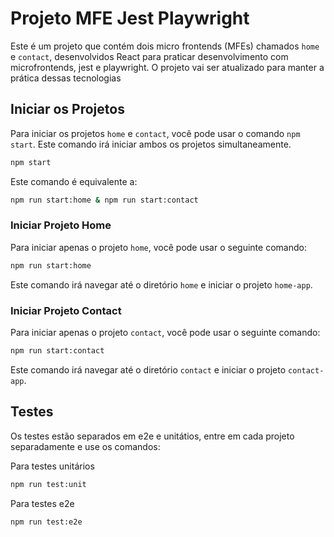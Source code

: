 # Projeto MFE Jest Playwright

Este é um projeto que contém dois micro frontends (MFEs) chamados `home` e `contact`, desenvolvidos React para praticar desenvolvimento com microfrontends, jest e playwright.
O projeto vai ser atualizado para manter a prática dessas tecnologias


## Iniciar os Projetos

Para iniciar os projetos `home` e `contact`, você pode usar o comando `npm start`. Este comando irá iniciar ambos os projetos simultaneamente.

```sh
npm start
```

Este comando é equivalente a:

```sh
npm run start:home & npm run start:contact
```

### Iniciar Projeto Home

Para iniciar apenas o projeto `home`, você pode usar o seguinte comando:

```sh
npm run start:home
```

Este comando irá navegar até o diretório `home` e iniciar o projeto `home-app`.

### Iniciar Projeto Contact

Para iniciar apenas o projeto `contact`, você pode usar o seguinte comando:

```sh
npm run start:contact
```

Este comando irá navegar até o diretório `contact` e iniciar o projeto `contact-app`.

## Testes

Os testes estão separados em e2e e unitátios, entre em cada projeto separadamente e use os comandos:

Para testes unitários
```sh
npm run test:unit
```

Para testes e2e
```sh
npm run test:e2e
```
